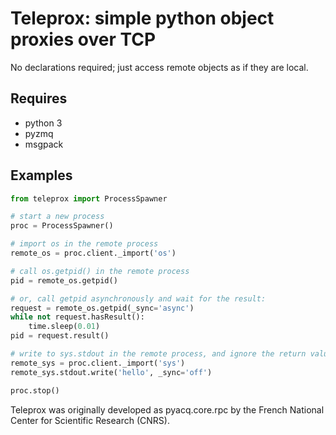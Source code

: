 Teleprox: simple python object proxies over TCP
===============================================

No declarations required; just access remote objects as if they are local.

Requires
--------

- python 3
- pyzmq
- msgpack



Examples
--------

```python
from teleprox import ProcessSpawner

# start a new process
proc = ProcessSpawner()

# import os in the remote process
remote_os = proc.client._import('os')

# call os.getpid() in the remote process
pid = remote_os.getpid()

# or, call getpid asynchronously and wait for the result:
request = remote_os.getpid(_sync='async')
while not request.hasResult():
    time.sleep(0.01)
pid = request.result()

# write to sys.stdout in the remote process, and ignore the return value
remote_sys = proc.client._import('sys')
remote_sys.stdout.write('hello', _sync='off')

proc.stop()
```

Teleprox was originally developed as pyacq.core.rpc by the French National Center for Scientific Research (CNRS).






